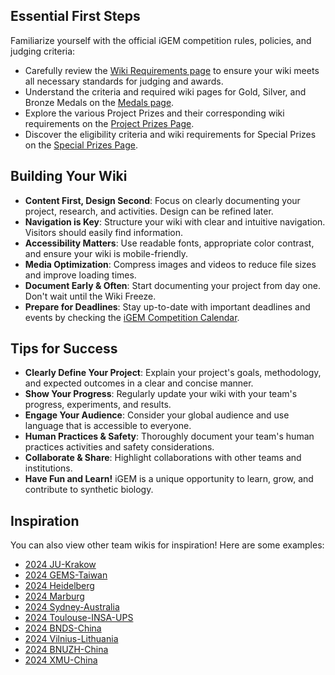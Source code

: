 ## Essential First Steps

Familiarize yourself with the official iGEM competition rules, policies, and
judging criteria:

- Carefully review
  the [Wiki Requirements page](https://competition.igem.org/deliverables/team-wiki) to
  ensure your wiki meets all necessary standards for judging and awards.
- Understand the criteria and required wiki pages for Gold, Silver, and Bronze
  Medals on the [Medals page](https://competition.igem.org/judging/medals).
- Explore the various Project Prizes and their corresponding wiki requirements
  on
  the [Project Prizes Page](https://competition.igem.org/judging/project-prizes).
- Discover the eligibility criteria and wiki requirements for Special Prizes on
  the [Special Prizes Page](https://competition.igem.org/judging/special-prizes).

## Building Your Wiki

- **Content First, Design Second**: Focus on clearly documenting your project,
  research, and activities. Design can be refined later.
- **Navigation is Key**: Structure your wiki with clear and intuitive
  navigation. Visitors should easily find information.
- **Accessibility Matters**: Use readable fonts, appropriate color contrast, and
  ensure your wiki is mobile-friendly.
- **Media Optimization**: Compress images and videos to reduce file sizes and
  improve loading times.
- **Document Early & Often**: Start documenting your project from day one. Don't
  wait until the Wiki Freeze.
- **Prepare for Deadlines**: Stay up-to-date with important deadlines and events
  by checking
  the [iGEM Competition Calendar](https://competition.igem.org/calendar).

## Tips for Success

- **Clearly Define Your Project**: Explain your project's goals, methodology,
  and expected outcomes in a clear and concise manner.
- **Show Your Progress**: Regularly update your wiki with your team's progress,
  experiments, and results.
- **Engage Your Audience**: Consider your global audience and use language that
  is accessible to everyone.
- **Human Practices & Safety**: Thoroughly document your team's human practices
  activities and safety considerations.
- **Collaborate & Share**: Highlight collaborations with other teams and
  institutions.
- **Have Fun and Learn!** iGEM is a unique opportunity to learn, grow, and
  contribute to synthetic biology.

## Inspiration

You can also view other team wikis for inspiration! Here are some examples:

- [2024 JU-Krakow](https://2024.igem.wiki/ju-krakow)
- [2024 GEMS-Taiwan](https://2024.igem.wiki/gems-taiwan)
- [2024 Heidelberg](https://2024.igem.wiki/heidelberg)
- [2024 Marburg](https://2024.igem.wiki/marburg)
- [2024 Sydney-Australia](https://2024.igem.wiki/sydney-australia)
- [2024 Toulouse-INSA-UPS](https://2024.igem.wiki/toulouse-insa-ups)
- [2024 BNDS-China](https://2024.igem.wiki/bnds-china)
- [2024 Vilnius-Lithuania](https://2024.igem.wiki/vilnius-lithuania)
- [2024 BNUZH-China](https://2024.igem.wiki/bnuzh-china)
- [2024 XMU-China](https://2024.igem.wiki/xmu-china)
